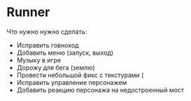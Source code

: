 # Runner

Что нужно нужно сделать:

  - Исправить говнокод
  - Добавить меню (запуск, выход)
  - Музыку в игре
  - Дорожу для бега (землю)
  - Провести небольшой фикс с текстурами (
  - Исправить управление персонажем
  - Добавить реакцию персонажа на недостроенный мост

